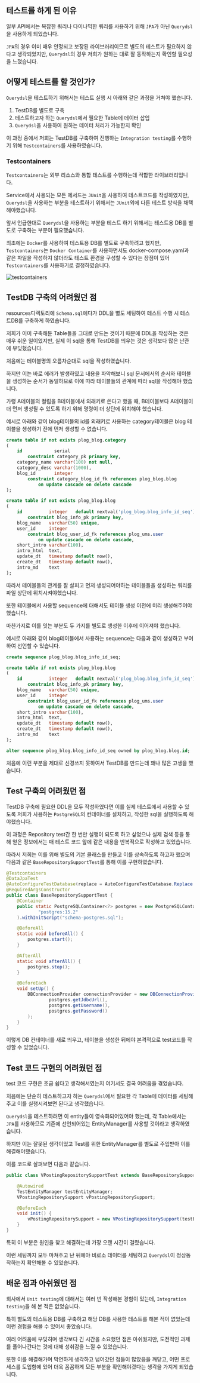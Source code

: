 ## 테스트를 하게 된 이유

일부 API에서는 복잡한 쿼리나 다이나믹한 쿼리를 사용하기 위해 `JPA`가 아닌 `Querydsl`을 사용하게 되었습니다.

`JPA`의 경우 이미 매우 안정되고 보장된 라이브러리이므로 별도의 테스트가 필요하지 않다고 생각되었지만, `Querydsl`의 경우 저희가 원하는 대로 잘 동작하는지 확인할 필요성을 느꼈습니다.

## 어떻게 테스트를 할 것인가?

`Querydsl`을 테스트하기 위해서는 테스트 실행 시 아래와 같은 과정을 거쳐야 했습니다.

1. TestDB를 별도로 구축
2. 테스트하고자 하는 `Querydsl`에서 필요한 Table에 데이터 삽입
3. `Querydsl`을 사용하여 원하는 데이터 처리가 가능한지 확인

이 과정 중에서 저희는 TestDB를 구축하여 진행하는 `Integration testing`를 수행하기 위해 `Testcontainers`를 사용하였습니다.

### Testcontainers

`Testcontainers`는 외부 리소스와 통합 테스트를 수행하는데 적합한 라이브러리입니다.

Service에서 사용되는 모든 메서드는 `JUnit`을 사용하여 테스트코드를 작성하였지만, `Querydsl`을 사용하는 부분을 테스트하기 위해서는 `JUnit`외에 다른 테스트 방식을 채택해야했습니다.

앞서 언급한대로 `Querydsl`을 사용하는 부분을 테스트 하기 위해서는 테스트용 DB를 별도로 구축하는 부분이 필요했습니다.

최초에는 `Docker`를 사용하여 테스트용 DB를 별도로 구축하려고 했지만, `Testcontainers`는 `Docker Container`를 사용하면서도 docker-compose.yaml과 같은 파일을 작성하지 않더라도 테스트 환경을 구성할 수 있다는 장점이 있어 `Testcontainers`를 사용하기로 결정하였습니다.

![testcontainers](./asset/images/testing_testcontainers.png)

## TestDB 구축의 어려웠던 점

resources디렉토리에 `Schema.sql`에다가 DDL을 별도 세팅하여 테스트 수행 시 테스트DB를 구축하게 하였습니다.

저희가 이미 구축해둔 Table들을 그대로 만드는 것이기 때문에 DDL을 작성하는 것은 매우 쉬운 일이었지만, 실제 이 sql을 통해 TestDB를 띄우는 것은 생각보다 많은 난관에 부딪혔습니다.

처음에는 테이블명의 오름차순대로 sql을 작성하였습니다.

하지만 이는 바로 에러가 발생하였고 내용을 파악해보니 sql 문서에서의 순서와 테이블을 생성하는 순서가 동일하므로 이에 따라 테이블들의 관계에 따라 sql을 작성해야 했습니다.

가령 A테이블의 컬럼을 B테이블에서  외래키로 쓴다고 했을 때, B테이블보다 A테이블이 더 먼저 생성될 수 있도록 하기 위해 명령이 더 상단에 위치해야 했습니다.

예시로 아래와 같이 blog테이블의 id를 외래키로 사용하는 category테이블은 blog 테이블을 생성하기 전에 먼저 생성할 수 없습니다.

```sql  {filename="/test/resources/schema-postgres.sql"}
create table if not exists plog_blog.category
(
    id            serial
        constraint category_pk primary key,
    category_name varchar(100) not null,
    category_desc varchar(1000),
    blog_id       integer
        constraint category_blog_id_fk references plog_blog.blog
            on update cascade on delete cascade
);

create table if not exists plog_blog.blog
(
    id          integer   default nextval('plog_blog.blog_info_id_seq') not null
        constraint blog_info_pk primary key,
    blog_name   varchar(50) unique,
    user_id     integer
        constraint blog_user_id_fk references plog_ums.user
            on update cascade on delete cascade,
    short_intro varchar(100),
    intro_html  text,
    update_dt   timestamp default now(),
    create_dt   timestamp default now(),
    intro_md    text
);
```

따라서 테이블들의 관계를 잘 살피고 먼저 생성되어야하는 테이블들을 생성하는 쿼리를 파일 상단에 위치시켜야했습니다.

또한 테이블에서 사용할 sequence에 대해서도 테이블 생성 이전에 미리 생성해주어야 했습니다.

마찬가지로 이를 잇는 부분도 두 가지를 별도로 생성한 이후에 이어져야 했습니다.

예시로 아래와 같이 blog테이블에서 사용하는  sequence는 다음과 같이 생성하고 부여하여 선언할 수 있습니다.

``` sql  {filename="/test/resources/schema-postgres.sql"}
create sequence plog_blog.blog_info_id_seq;

create table if not exists plog_blog.blog
(
    id          integer   default nextval('plog_blog.blog_info_id_seq') not null
        constraint blog_info_pk primary key,
    blog_name   varchar(50) unique,
    user_id     integer
        constraint blog_user_id_fk references plog_ums.user
            on update cascade on delete cascade,
    short_intro varchar(100),
    intro_html  text,
    update_dt   timestamp default now(),
    create_dt   timestamp default now(),
    intro_md    text
);

alter sequence plog_blog.blog_info_id_seq owned by plog_blog.blog.id;
```

처음에 이런 부분을 제대로 신경쓰지 못하여서 TestDB를 만드는데 꽤나 많은 고생을 했습니다.



## Test 구축의 어려웠던 점

TestDB 구축에 필요한 DDL을 모두 작성하였다면 이를 실제 테스트에서 사용할 수 있도록 저희가 사용하는 `PostgreSQL`의 컨테이너를 설치하고, 작성한 sql을 실행하도록 해야했습니다.

이 과정은 Repository test간 한 번만 실행이 되도록 하고 싶었으나 실제 검색 등을 통해 얻은 정보에서는 매 테스트 코드 앞에 같은 내용을 반복적으로 작성하고 있었습니다.

따라서 저희는 이를 위해 별도의 기본 클래스를 만들고 이를 상속하도록 하고자 했으며 다음과 같은 `BaseRepositorySupportTest`를 통해 이를 구현하였습니다.

```java {filename="/test/blog/repository/postgres/VPostingRepository.java"}
@Testcontainers
@DataJpaTest
@AutoConfigureTestDatabase(replace = AutoConfigureTestDatabase.Replace.NONE)
@RequiredArgsConstructor
public class BaseRepositorySupportTest {
    @Container
    public static PostgreSQLContainer<?> postgres = new PostgreSQLContainer<>(
            "postgres:15.2"
    ).withInitScript("schema-postgres.sql");

    @BeforeAll
    static void beforeAll() {
        postgres.start();
    }

    @AfterAll
    static void afterAll() {
        postgres.stop();
    }

    @BeforeEach
    void setUp() {
        DBConnectionProvider connectionProvider = new DBConnectionProvider(
                postgres.getJdbcUrl(),
                postgres.getUsername(),
                postgres.getPassword()
        );
    }
}
```

이렇게 DB 컨테이너를 새로 띄우고, 테이블을 생성한 뒤에야 본격적으로 test코드를 작성할 수 있었습니다.

## Test 코드 구현의 어려웠던 점

test 코드 구현은 조금 쉽다고 생각해서였는지 여기서도 결국 어려움을 겪었습니다.

처음에는 단순히 테스트하고자 하는 `Querydsl`에서 필요한 각 Table에 데이터를 세팅해주고 이를 실행시켜보면 된다고 생각했습니다.

`Querydsl`을 테스트하려면 이 entity들이 영속화되어있어야 했는데,  각 Table에서는 `JPA`를 사용하므로 기존에 선언되어있는 EntityManager를 사용할 것이라고 생각하였습니다.

하지만 이는 잘못된 생각이었고 Test를 위한 EntityManager를 별도로 주입받아 이를 해결해야했습니다.

이를 코드로 살펴보면 다음과 같습니다.

```java {filename="/test/blog/repository/postgres/VPostingRepository.java"}
public class VPostingRepositorySupportTest extends BaseRepositorySupportTest {

    @Autowired
    TestEntityManager testEntityManager;
    VPostingRepositorySupport vPostingRepositorySupport;

    @BeforeEach
    void init() {
        vPostingRepositorySupport = new VPostingRepositorySupport(testEntityManager.getEntityManager());
    }
}
```

특히 이 부분은 원인을 찾고 해결하는데 가장 오랜 시간이 걸렸습니다.

이런 세팅까지 모두 마쳐주고 난 뒤에야 비로소 데이터를 세팅하고 `Querydsl`이 정상동작하는지 확인해볼 수 있었습니다.



## 배운 점과 아쉬웠던 점

회사에서 `Unit testing`에 대해서는 여러 번 작성해본 경험이 있는데, `Integration testing`을 해 본 적은 없었습니다.

특히 별도의 테스트용 DB를 구축하고 해당 DB를 사용한 테스트를 해본 적이 없었는데 이런 경험을 해볼 수 있어서 좋았습니다.

여러 어려움에 부딪히며 생각보다 긴 시간을 소요했던 점은 아쉬웠지만, 도전적인 과제를 풀어나간다는 것에 대해 성취감을 느낄 수 있었습니다.

또한 이를 해결해가며 막연하게 생각하고 넘어갔던 점들이 많았음을 깨닫고, 어떤 프로세스를 도입함에 있어 더욱 꼼꼼하게 모든 부분을 확인해야겠다는 생각을 가지게 되었습니다.  
